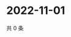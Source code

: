 # 2022-11-01

共 0 条

<!-- BEGIN WEIBO -->
<!-- 最后更新时间 Tue Nov 01 2022 16:22:51 GMT+0800 (China Standard Time) -->

<!-- END WEIBO -->
